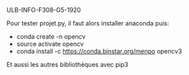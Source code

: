 ULB-INFO-F308-G5-1920

Pour tester projet.py, il faut alors installer anaconda puis:

- conda create -n opencv
- source activate opencv
- conda install -c https://conda.binstar.org/menpo opencv3
   
Et aussi les autres bibliothèques avec pip3
